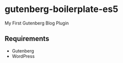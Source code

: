 # gutenberg-boilerplate-es5
My First Gutenberg Blog Plugin

## Requirements
- Gutenberg
- WordPress
